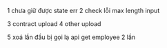 1 chưa giữ được state err
2 check lỗi max length input

3 contract upload
4 other upload

5 xoá lần đầu bị gọi lạ api get employee 2 lần
